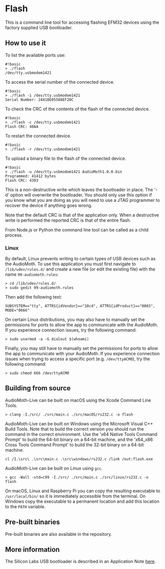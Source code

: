 # Flash #

This is a command line tool for accessing flashing EFM32 devices using the factory supplied USB bootloader. 

## How to use it ##

To list the available ports use:

```
#!basic
> ./flash 
/dev/tty.usbmodem1421
```

To access the serial number of the connected device.

```
#!basic
> ./flash -i /dev/tty.usbmodem1421
Serial Number: 24410E05588EF20C
```

To check the CRC of the contents of the flash of the connected device.

```
#!basic
> ./flash -c /dev/tty.usbmodem1421
Flash CRC: 40AA
```

To restart the connected device.

```
#!basic
> ./flash -r /dev/tty.usbmodem1421
```

To upload a binary file to the flash of the connected device.

```
#!basic
> ./flash -u /dev/tty.usbmodem1421 AudioMoth1.0.0.bin
Programmed: 41412 bytes
Flash CRC: 4393
```

This is a non-destructive write which leaves the bootloader in place. The '-d' option will overwrite the bootloader. You should only use this option if you know what you are doing as you will need to use a JTAG programmer to recover the device if anything goes wrong. 

Note that the default CRC is that of the application only. When a destructive write is performed the reported CRC is that of the entire flash.

From Node.js or Python the command line tool can be called as a child process.

### Linux ###

By default, Linux prevents writing to certain types of USB devices such as the AudioMoth. To use this application you must first navigate to `/lib/udev/rules.d/` and create a new file (or edit the existing file) with the name `99-audiomoth.rules`:

```
> cd /lib/udev/rules.d/
> sudo gedit 99-audiomoth.rules
```

Then add the following text:

```
SUBSYSTEM=="tty", ATTRS{idVendor}=="10c4", ATTRS{idProduct}=="0003", MODE="0666"
```

On certain Linux distributions, you may also have to manually set the permissions for ports to allow the app to communicate with the AudioMoth. If you experience connection issues, try the following command:
​
```
> sudo usermod -a -G dialout $(whoami)
```

Finally, you may still have to manually set the permissions for ports to allow the app to communicate with your AudioMoth. If you experience connection issues when trying to access a specific port (e.g. `/dev/ttyACM0`), try the following command:

```
> sudo chmod 666 /dev/ttyACM0
```

## Building from source ##

AudioMoth-Live can be built on macOS using the Xcode Command Line Tools.

```
> clang -I./src/ ./src/main.c ./src/macOS/rs232.c -o flash   
```

AudioMoth-Live can be built on Windows using the Microsoft Visual C++ Build Tools. Note that to build the correct version you should run the command in the correct environment. Use the 'x64 Native Tools Command Prompt' to build the 64-bit binary on a 64-bit machine, and the 'x64_x86 Cross Tools Command Prompt' to build the 32-bit binary on a 64-bit machine.

```
cl /I.\src\ .\src\main.c .\src\windows/rs232.c /link /out:flash.exe
```

AudioMoth-Live can be built on Linux using `gcc`.

```
> gcc -Wall -std=c99 -I./src/ ./src/main.c ./src/linux/rs232.c -o flash 
```

On macOS, Linux and Raspberry Pi you can copy the resulting executable to `/usr/local/bin/` so it is immediately accessible from the terminal. On Windows copy the executable to a permanent location and add this location to the `PATH` variable.

## Pre-built binaries ##

Pre-built binaries are also available in the repository.

## More information ##

The Silicon Labs USB bootloader is described in an Application Note [here](https://www.silabs.com/documents/public/application-notes/an0042-efm32-usb-uart-bootloader.pdf).
